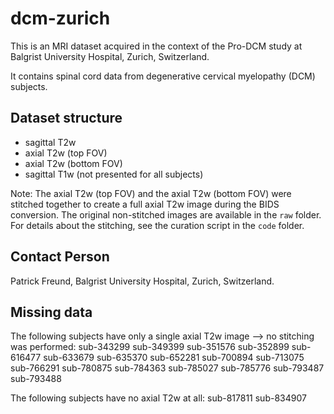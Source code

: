 # dcm-zurich

This is an MRI dataset acquired in the context of the Pro-DCM study at Balgrist University Hospital, Zurich, Switzerland.

It contains spinal cord data from degenerative cervical myelopathy (DCM) subjects.

## Dataset structure

- sagittal T2w
- axial T2w (top FOV)
- axial T2w (bottom FOV)
- sagittal T1w (not presented for all subjects)

Note:
The axial T2w (top FOV) and the axial T2w (bottom FOV) were stitched together to create a full axial T2w image during the BIDS conversion.
The original non-stitched images are available in the `raw` folder.
For details about the stitching, see the curation script  in the `code` folder. 

## Contact Person

Patrick Freund, Balgrist University Hospital, Zurich, Switzerland.

## Missing data

The following subjects have only a single axial T2w image --> no stitching was performed:
sub-343299
sub-349399
sub-351576
sub-352899
sub-616477
sub-633679
sub-635370
sub-652281
sub-700894
sub-713075
sub-766291
sub-780875
sub-784363
sub-785027
sub-785776
sub-793487
sub-793488

The following subjects have no axial T2w at all:
sub-817811
sub-834907